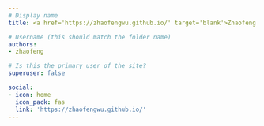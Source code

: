```yaml
---
# Display name
title: <a href='https://zhaofengwu.github.io/' target='blank'>Zhaofeng Wu</a>

# Username (this should match the folder name)
authors:
- zhaofeng

# Is this the primary user of the site?
superuser: false

social:
- icon: home
  icon_pack: fas
  link: 'https://zhaofengwu.github.io/'
---
```


